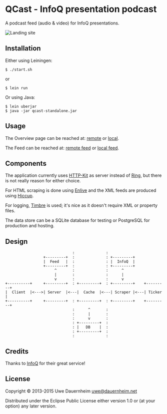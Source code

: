 # QCast - InfoQ presentation podcast

A podcast feed (audio & video) for InfoQ presentations.

![Landing site](https://raw.githubusercontent.com/djui/qcast/master/screenshot.png)


## Installation

Either using Leiningen:

    $ ./start.sh

or

    $ lein run

Or using Java:

    $ lein uberjar
    $ java -jar qcast-standalone.jar


## Usage

The Overview page can be reached at:
[remote](https://infoqcast.herokuapp.com/) or
[local](http://localhost:8080/).

The Feed can be reached at: [remote feed](https://infoqcast.herokuapp.com/feed)
or [local feed](https://localhost:8080/feed).


## Components

The application currently uses
[HTTP-Kit](https://github.com/http-kit/http-kit) as server instead of
[Ring](https://github.com/ring-clojure/ring), but there is not really reason
for either choice.

For HTML scraping is done using [Enlive](https://github.com/cgrand/enlive)
and the XML feeds are produced using
[Hiccup](https://github.com/weavejester/hiccup).

For logging, [Timbre](https://github.com/ptaoussanis/timbre) is used; it's
nice as it doesn't require XML or property files.

The data store can be a SQLite database for testing or PostgreSQL for
production and hosting.


## Design

                                  :              :
                     +---------+  :              : +---------+
                     |  Feed   |  :              : |  InfoQ  |
                     +---------+  :              : +---------+
                          ^       :              :      ^
                          |       :              :      |
                          v       :              :      v
    +----------+     +---------+  : +---------+  : +---------+    +---------+
    |  Client  |<--->| Server  |<---|  Cache  |<---| Scraper |<---| Ticker  |
    +----------+     +---------+  : +---------+  : +---------+    +---------+
                                  :      ^       :
                                  :      |       :
                                  :      v       :
                                  : +---------+  :
                                  : |   DB    |  :
                                  : +---------+  :
                                  :              :


## Credits

Thanks to [InfoQ](http://www.infoq.com) for their great service!


## License

Copyright © 2013-2015 Uwe Dauernheim <uwe@dauernheim.net>

Distributed under the Eclipse Public License either version 1.0 or (at your
option) any later version.
